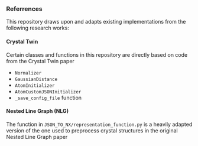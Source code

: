 ### Referrences

This repository draws upon and adapts existing implementations from the following research works:

#### **Crystal Twin**
Certain classes and functions in this repository are directly based on code from the Crystal Twin paper
- `Normalizer`
- `GaussianDistance`
- `AtomInitializer`
- `AtomCustomJSONInitializer`
- `_save_config_file` function

#### **Nested Line Graph (NLG)**
The function in `JSON_TO_NX/representation_function.py` is a heavily adapted version of the one used to preprocess crystal structures in the original Nested Line Graph paper

